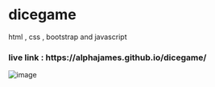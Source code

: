 # dicegame
html , css , bootstrap and javascript 

<h3> live link : https://alphajames.github.io/dicegame/ </h3>

![image](https://user-images.githubusercontent.com/56250943/111123379-38deeb80-85aa-11eb-95e7-142af79aab51.png)


